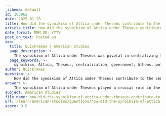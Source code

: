 ```yaml
---
_schema: default
id: 163962
date: 2025-01-28
title: How did the synoikism of Attica under Theseus contribute to the centralization of government in Athens?
article_title: How did the synoikism of Attica under Theseus contribute to the centralization of government in Athens?
date_format: MMM DD, YYYY
post_on_text: Posted on
seo:
  title: QuickTakes | American studies
  page_description: >-
    The synoikism of Attica under Theseus was pivotal in centralizing the government of Athens, as it dissolved local councils, established a unified administrative center, and fostered a shared identity among citizens, leading to future democratic reforms.
  page_keywords: >-
    synoikism, Attica, Theseus, centralization, government, Athens, political unity, local governance, reforms, Solon, Cleisthenes, democracy, administrative center, citizen identity, city-state
author: QuickTakes
question: >-
    How did the synoikism of Attica under Theseus contribute to the centralization of government in Athens?
answer: >-
    The synoikism of Attica under Theseus played a crucial role in the centralization of government in Athens, marking a significant transition in the political landscape of the region. Prior to Theseus, the population of Attica was divided into several independent cities, each with its own local governance structures, including councils and magistracies. This fragmentation resulted in a lack of unified political authority and made it difficult to implement cohesive policies across the region.\n\nWhen Theseus became king, he recognized the need for a more centralized form of governance to enhance political stability and efficiency. His reforms included the dissolution of the various councils and magistracies in the separate cities of Attica. By doing so, he effectively centralized all governmental functions in what is now the city of Athens. This move established a single council-chamber and town hall, which allowed for more streamlined decision-making and governance.\n\nThe centralization initiated by Theseus laid the groundwork for future political developments in Athens, including the later reforms by Solon and Cleisthenes. These reforms further democratized the political system, but the initial unification of Attica under Theseus was a pivotal step in creating a more cohesive and centralized political entity. The annual festival of the Union, which Theseus established, served to reinforce this unity and foster a sense of shared identity among the citizens of the newly unified city-state.\n\nIn summary, the synoikism of Attica under Theseus contributed to the centralization of government in Athens by dissolving local governments, establishing a unified administrative center, and promoting a collective identity among the citizens, which set the stage for the evolution of Athenian democracy.
subject: American studies
file_name: how-did-the-synoikism-of-attica-under-theseus-contribute-to-the-centralization-of-government-in-athens.md
url: /learn/american-studies/questions/how-did-the-synoikism-of-attica-under-theseus-contribute-to-the-centralization-of-government-in-athens
score: 9.0
---
```


&nbsp;